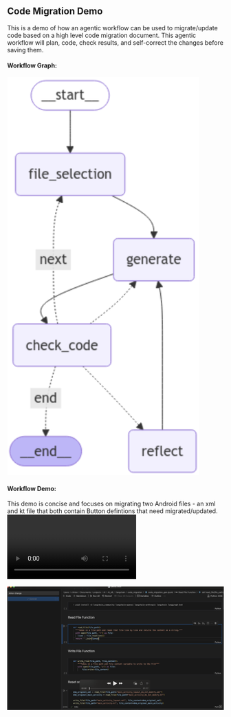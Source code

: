 ## Code Migration Demo
This is a demo of how an agentic workflow can be used to migrate/update code based on a high level code migration document. This agentic workflow will plan, code, check results, and self-correct the changes before saving them. 

#### Workflow Graph: 
![graph](docs/graph.png)


#### Workflow Demo:
This demo is concise and focuses on migrating two Android files - an xml and kt file that both contain Button defintions that need migrated/updated. 
![Demo](docs/demo.mov)

[<img src="docs/demo_shot.png">](https://github.com/teegarcs/AI_Code_Migration/raw/refs/heads/main/docs/demo.mov)
